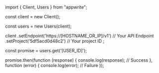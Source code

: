 import { Client, Users } from "appwrite";

const client = new Client();

const users = new Users(client);

client
    .setEndpoint('https://[HOSTNAME_OR_IP]/v1') // Your API Endpoint
    .setProject('5df5acd0d48c2') // Your project ID
;

const promise = users.get('[USER_ID]');

promise.then(function (response) {
    console.log(response); // Success
}, function (error) {
    console.log(error); // Failure
});